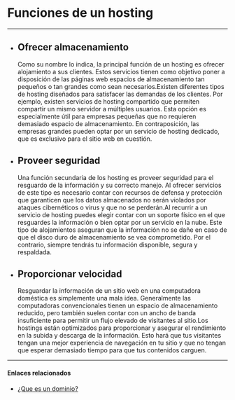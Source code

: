 # Funciones de un hosting

****

* ## Ofrecer almacenamiento

  Como su nombre lo indica, la principal función de un hosting es ofrecer alojamiento a sus clientes. Estos servicios tienen como objetivo poner a disposición de las páginas web espacios de almacenamiento tan pequeños o tan grandes como sean necesarios.Existen diferentes tipos de hosting diseñados para satisfacer las demandas de los clientes. Por ejemplo, existen servicios de hosting compartido que permiten compartir un mismo servidor a múltiples usuarios. Esta opción es especialmente útil para empresas pequeñas que no requieren demasiado espacio de almacenamiento. En contraposición, las empresas grandes pueden optar por un servicio de hosting dedicado, que es exclusivo para el sitio web en cuestión.

* ## Proveer seguridad

  Una función secundaria de los hosting es proveer seguridad para el resguardo de la información y su correcto manejo. Al ofrecer servicios de este tipo es necesario contar con recursos de defensa y protección que garanticen que los datos almacenados no serán violados por ataques cibernéticos o virus y que no se perderán.Al recurrir a un servicio de hosting puedes elegir contar con un soporte físico en el que resguardes la información o bien optar por un servicio en la nube. Este tipo de alojamientos aseguran que la información no se dañe en caso de que el disco duro de almacenamiento se vea comprometido. Por el contrario, siempre tendrás tu información disponible, segura y respaldada.

* ## Proporcionar velocidad

  Resguardar la información de un sitio web en una computadora doméstica es simplemente una mala idea. Generalmente las computadoras convencionales tienen un espacio de almacenamiento reducido, pero también suelen contar con un ancho de banda insuficiente para permitir un flujo elevado de visitantes al sitio.Los hostings están optimizados para proporcionar y asegurar el rendimiento en la subida y descarga de la información. Esto hará que tus visitantes tengan una mejor experiencia de navegación en tu sitio y que no tengan que esperar demasiado tiempo para que tus contenidos carguen.

****

#### Enlaces relacionados

* [¿Que es un dominio?](domain.md)